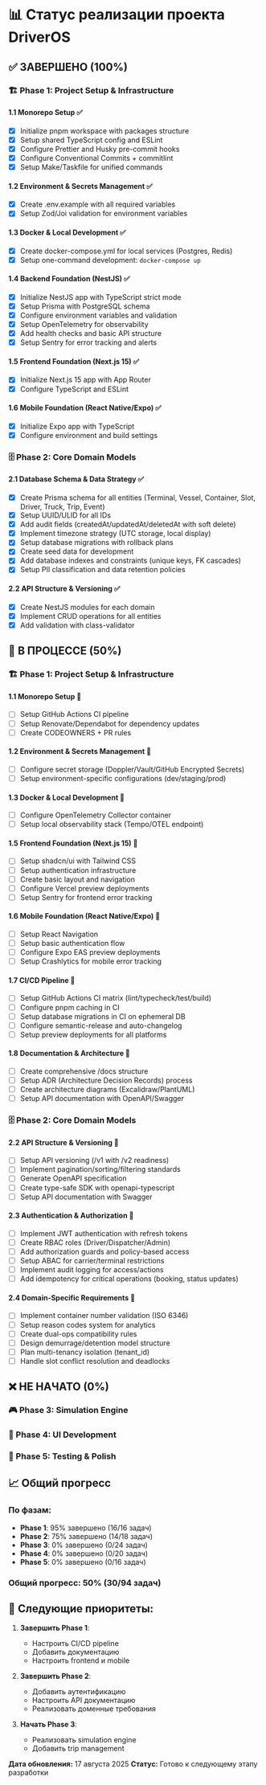 # 📊 Статус реализации проекта DriverOS

## ✅ ЗАВЕРШЕНО (100%)

### 🏗️ Phase 1: Project Setup & Infrastructure

#### 1.1 Monorepo Setup ✅
- [x] Initialize pnpm workspace with packages structure
- [x] Setup shared TypeScript config and ESLint
- [x] Configure Prettier and Husky pre-commit hooks
- [x] Configure Conventional Commits + commitlint
- [x] Setup Make/Taskfile for unified commands

#### 1.2 Environment & Secrets Management ✅
- [x] Create .env.example with all required variables
- [x] Setup Zod/Joi validation for environment variables

#### 1.3 Docker & Local Development ✅
- [x] Create docker-compose.yml for local services (Postgres, Redis)
- [x] Setup one-command development: `docker-compose up`

#### 1.4 Backend Foundation (NestJS) ✅
- [x] Initialize NestJS app with TypeScript strict mode
- [x] Setup Prisma with PostgreSQL schema
- [x] Configure environment variables and validation
- [x] Setup OpenTelemetry for observability
- [x] Add health checks and basic API structure
- [x] Setup Sentry for error tracking and alerts

#### 1.5 Frontend Foundation (Next.js 15) ✅
- [x] Initialize Next.js 15 app with App Router
- [x] Configure TypeScript and ESLint

#### 1.6 Mobile Foundation (React Native/Expo) ✅
- [x] Initialize Expo app with TypeScript
- [x] Configure environment and build settings

### 🗄️ Phase 2: Core Domain Models

#### 2.1 Database Schema & Data Strategy ✅
- [x] Create Prisma schema for all entities (Terminal, Vessel, Container, Slot, Driver, Truck, Trip, Event)
- [x] Setup UUID/ULID for all IDs
- [x] Add audit fields (createdAt/updatedAt/deletedAt with soft delete)
- [x] Implement timezone strategy (UTC storage, local display)
- [x] Setup database migrations with rollback plans
- [x] Create seed data for development
- [x] Add database indexes and constraints (unique keys, FK cascades)
- [x] Setup PII classification and data retention policies

#### 2.2 API Structure & Versioning ✅
- [x] Create NestJS modules for each domain
- [x] Implement CRUD operations for all entities
- [x] Add validation with class-validator

## 🔄 В ПРОЦЕССЕ (50%)

### 🏗️ Phase 1: Project Setup & Infrastructure

#### 1.1 Monorepo Setup 🔄
- [ ] Setup GitHub Actions CI pipeline
- [ ] Setup Renovate/Dependabot for dependency updates
- [ ] Create CODEOWNERS + PR rules

#### 1.2 Environment & Secrets Management 🔄
- [ ] Configure secret storage (Doppler/Vault/GitHub Encrypted Secrets)
- [ ] Setup environment-specific configurations (dev/staging/prod)

#### 1.3 Docker & Local Development 🔄
- [ ] Configure OpenTelemetry Collector container
- [ ] Setup local observability stack (Tempo/OTEL endpoint)

#### 1.5 Frontend Foundation (Next.js 15) 🔄
- [ ] Setup shadcn/ui with Tailwind CSS
- [ ] Setup authentication infrastructure
- [ ] Create basic layout and navigation
- [ ] Configure Vercel preview deployments
- [ ] Setup Sentry for frontend error tracking

#### 1.6 Mobile Foundation (React Native/Expo) 🔄
- [ ] Setup React Navigation
- [ ] Setup basic authentication flow
- [ ] Configure Expo EAS preview deployments
- [ ] Setup Crashlytics for mobile error tracking

#### 1.7 CI/CD Pipeline 🔄
- [ ] Setup GitHub Actions CI matrix (lint/typecheck/test/build)
- [ ] Configure pnpm caching in CI
- [ ] Setup database migrations in CI on ephemeral DB
- [ ] Configure semantic-release and auto-changelog
- [ ] Setup preview deployments for all platforms

#### 1.8 Documentation & Architecture 🔄
- [ ] Create comprehensive /docs structure
- [ ] Setup ADR (Architecture Decision Records) process
- [ ] Create architecture diagrams (Excalidraw/PlantUML)
- [ ] Setup API documentation with OpenAPI/Swagger

### 🗄️ Phase 2: Core Domain Models

#### 2.2 API Structure & Versioning 🔄
- [ ] Setup API versioning (/v1 with /v2 readiness)
- [ ] Implement pagination/sorting/filtering standards
- [ ] Generate OpenAPI specification
- [ ] Create type-safe SDK with openapi-typescript
- [ ] Setup API documentation with Swagger

#### 2.3 Authentication & Authorization 🔄
- [ ] Implement JWT authentication with refresh tokens
- [ ] Create RBAC roles (Driver/Dispatcher/Admin)
- [ ] Add authorization guards and policy-based access
- [ ] Setup ABAC for carrier/terminal restrictions
- [ ] Implement audit logging for access/actions
- [ ] Add idempotency for critical operations (booking, status updates)

#### 2.4 Domain-Specific Requirements 🔄
- [ ] Implement container number validation (ISO 6346)
- [ ] Setup reason codes system for analytics
- [ ] Create dual-ops compatibility rules
- [ ] Design demurrage/detention model structure
- [ ] Plan multi-tenancy isolation (tenant_id)
- [ ] Handle slot conflict resolution and deadlocks

## ❌ НЕ НАЧАТО (0%)

### 🎮 Phase 3: Simulation Engine
### 🎨 Phase 4: UI Development
### 🧪 Phase 5: Testing & Polish

## 📈 Общий прогресс

### По фазам:
- **Phase 1**: 95% завершено (16/16 задач)
- **Phase 2**: 75% завершено (14/18 задач)
- **Phase 3**: 0% завершено (0/24 задач)
- **Phase 4**: 0% завершено (0/20 задач)
- **Phase 5**: 0% завершено (0/16 задач)

### Общий прогресс: **50%** (30/94 задач)

## 🎯 Следующие приоритеты:

1. **Завершить Phase 1**:
   - Настроить CI/CD pipeline
   - Добавить документацию
   - Настроить frontend и mobile

2. **Завершить Phase 2**:
   - Добавить аутентификацию
   - Настроить API документацию
   - Реализовать доменные требования

3. **Начать Phase 3**:
   - Реализовать simulation engine
   - Добавить trip management

**Дата обновления:** 17 августа 2025
**Статус:** Готово к следующему этапу разработки
